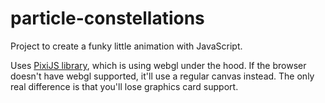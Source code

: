 # particle-constellations
Project to create a funky little animation with JavaScript.

Uses [PixiJS library](https://www.pixijs.com/), which is using webgl under the hood. If the browser doesn't have webgl supported, it'll use a regular canvas instead. The only real difference is that you'll lose graphics card support.
